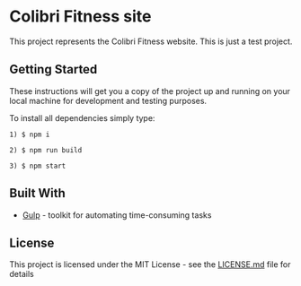 # Colibri Fitness site

This project represents the Colibri Fitness website. This is just a test project.

## Getting Started

These instructions will get you a copy of the project up and running on your local machine for development and testing purposes.

To install all dependencies simply type:

```
1) $ npm i
```
```
2) $ npm run build
```
```
3) $ npm start
```

## Built With

* [Gulp](https://gulpjs.com/) - toolkit for automating time-consuming tasks

## License

This project is licensed under the MIT License - see the [LICENSE.md](LICENSE.md) file for details